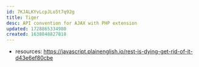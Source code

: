 ```yaml
---
id: 7KJALKYvLcpJLo5t7q92g
title: Tiger
desc: API convention for AJAX with PHP extension
updated: 1728865334980
created: 1638848827818
---
```




- resources:  https://javascript.plainenglish.io/rest-is-dying-get-rid-of-it-d43e6ef80cbe
